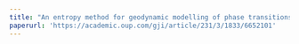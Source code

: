 ```yaml
---
title: "An entropy method for geodynamic modelling of phase transitions: capturing sharp and broad transitions in a multiphase assemblage"
paperurl: 'https://academic.oup.com/gji/article/231/3/1833/6652101'
---
```

